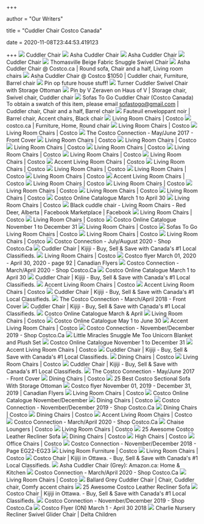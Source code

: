 +++
        
author = "Our Writers"
        
title = "Cuddler Chair Costco Canada"
        
date = 2020-11-08T23:44:53.419123
        
+++
[ ![](https://richmedia.ca-richimage.com/ImageDelivery/imageService?profileId=12026539&id=1800826&recipeId=496)](https://richmedia.ca-richimage.com/ImageDelivery/imageService?profileId=12026539&id=1800826&recipeId=496) Cuddler Chair
[ ![](https://images.costco-static.com/ImageDelivery/imageService?profileId=12026539&itemId=100027341-894&recipeName=680)](https://images.costco-static.com/ImageDelivery/imageService?profileId=12026539&itemId=100027341-894&recipeName=680) Asha Cuddler Chair
[ ![](https://richmedia.ca-richimage.com/ImageDelivery/imageService?profileId=12026539&id=1800830&recipeId=496)](https://richmedia.ca-richimage.com/ImageDelivery/imageService?profileId=12026539&id=1800830&recipeId=496) Asha Cuddler Chair
[ ![](https://richmedia.ca-richimage.com/ImageDelivery/imageService?profileId=12026539&id=1800822&recipeId=496)](https://richmedia.ca-richimage.com/ImageDelivery/imageService?profileId=12026539&id=1800822&recipeId=496) Cuddler Chair
[ ![](https://images.costco-static.com/ImageDelivery/imageService?profileId=12026539&imageId=1363094-894__1&recipeName=350)](https://images.costco-static.com/ImageDelivery/imageService?profileId=12026539&imageId=1363094-894__1&recipeName=350) Thomasville Beige Fabric Snuggle Swivel Chair
[ ![](https://i.pinimg.com/originals/7e/b1/78/7eb17875a1b838d37c0bbc56759f863d.jpg)](https://i.pinimg.com/originals/7e/b1/78/7eb17875a1b838d37c0bbc56759f863d.jpg) Asha Cuddler Chair @ Costco.ca | Round sofa, Chair and a half, Living room  chairs
[ ![](https://i.pinimg.com/originals/64/bb/49/64bb4928e2a8c32d13e1ee5023f78363.jpg)](https://i.pinimg.com/originals/64/bb/49/64bb4928e2a8c32d13e1ee5023f78363.jpg) Asha Cuddler Chair @ Costco $1050 | Cuddler chair, Furniture, Barrel chair
[ ![](https://i.pinimg.com/originals/0b/33/38/0b333880257d24a11662cb9f9d0cb223.jpg)](https://i.pinimg.com/originals/0b/33/38/0b333880257d24a11662cb9f9d0cb223.jpg) Pin op future house stuff!
[ ![](https://images.costco-static.com/ImageDelivery/imageService?profileId=12026539&itemId=100666261-894&recipeName=680)](https://images.costco-static.com/ImageDelivery/imageService?profileId=12026539&itemId=100666261-894&recipeName=680) Turner Cuddler Swivel Chair with Storage Ottoman
[ ![](https://i.pinimg.com/originals/f9/e1/11/f9e1111bb2176798aae04f2a44e105e9.jpg)](https://i.pinimg.com/originals/f9/e1/11/f9e1111bb2176798aae04f2a44e105e9.jpg) Pin by V Zeraven on Haus of V | Storage chair, Swivel chair, Cuddler chair
[ ![](https://i.pinimg.com/originals/30/18/8c/30188c8176f76af9f551696f40eb0037.jpg)](https://i.pinimg.com/originals/30/18/8c/30188c8176f76af9f551696f40eb0037.jpg) Sofas To Go Cuddler Chair (Costco Canada) To obtain a swatch of this item,  please email sofastogo@gmail.com | Cuddler chair, Chair and a half, Barrel  chair
[ ![](https://i.pinimg.com/originals/d8/76/03/d87603b5ff58dcf02a6d94c3f1b91edd.jpg)](https://i.pinimg.com/originals/d8/76/03/d87603b5ff58dcf02a6d94c3f1b91edd.jpg) Fauteuil enveloppant noir | Barrel chair, Accent chairs, Black chair
[ ![](https://images.costco-static.com/ImageDelivery/imageService?profileId=12026539&imageId=1363159-894__1&recipeName=350)](https://images.costco-static.com/ImageDelivery/imageService?profileId=12026539&imageId=1363159-894__1&recipeName=350) Living Room Chairs | Costco
[ ![](https://i.pinimg.com/originals/39/32/f9/3932f9f80d5d53585016cbb4f7aeccee.jpg)](https://i.pinimg.com/originals/39/32/f9/3932f9f80d5d53585016cbb4f7aeccee.jpg) costco.ca | Furniture, Home, Round chair
[ ![](https://images.costco-static.com/ImageDelivery/imageService?profileId=12026539&imageId=100459487-894__1&recipeName=350)](https://images.costco-static.com/ImageDelivery/imageService?profileId=12026539&imageId=100459487-894__1&recipeName=350) Living Room Chairs | Costco
[ ![](https://images.costco-static.com/ImageDelivery/imageService?profileId=12026539&imageId=100215006-894__1&recipeName=350)](https://images.costco-static.com/ImageDelivery/imageService?profileId=12026539&imageId=100215006-894__1&recipeName=350) Living Room Chairs | Costco
[ ![](http://c-cdn.dashdigital.com/connectioncaeng/20170506/data/articles/img/091.jpg)](http://c-cdn.dashdigital.com/connectioncaeng/20170506/data/articles/img/091.jpg) The Costco Connection - May/June 2017 - Front Cover
[ ![](https://images.costco-static.com/ImageDelivery/imageService?profileId=12026539&imageId=100484960-894__1&recipeName=350)](https://images.costco-static.com/ImageDelivery/imageService?profileId=12026539&imageId=100484960-894__1&recipeName=350) Living Room Chairs | Costco
[ ![](https://www.costco.ca/wcsstore/CostcoCABCCatalogAssetStore/category-tiles/living-room-sets.jpg)](https://www.costco.ca/wcsstore/CostcoCABCCatalogAssetStore/category-tiles/living-room-sets.jpg) Living Room Chairs | Costco
[ ![](https://images.costco-static.com/ImageDelivery/imageService?profileId=12026539&imageId=100533474-894__1&recipeName=350)](https://images.costco-static.com/ImageDelivery/imageService?profileId=12026539&imageId=100533474-894__1&recipeName=350) Living Room Chairs | Costco
[ ![](https://images.costco-static.com/ImageDelivery/imageService?profileId=12026539&imageId=2000743-894__1&recipeName=350)](https://images.costco-static.com/ImageDelivery/imageService?profileId=12026539&imageId=2000743-894__1&recipeName=350) Living Room Chairs | Costco
[ ![](https://images.costco-static.com/ImageDelivery/imageService?profileId=12026539&imageId=100402794-894__1&recipeName=350)](https://images.costco-static.com/ImageDelivery/imageService?profileId=12026539&imageId=100402794-894__1&recipeName=350) Living Room Chairs | Costco
[ ![](https://images.costco-static.com/ImageDelivery/imageService?profileId=12026539&imageId=100150311-894__1&recipeName=350)](https://images.costco-static.com/ImageDelivery/imageService?profileId=12026539&imageId=100150311-894__1&recipeName=350) Living Room Chairs | Costco
[ ![](https://images.costco-static.com/ImageDelivery/imageService?profileId=12026539&imageId=1359725-894__1&recipeName=350)](https://images.costco-static.com/ImageDelivery/imageService?profileId=12026539&imageId=1359725-894__1&recipeName=350) Living Room Chairs | Costco
[ ![](https://images.costco-static.com/ImageDelivery/imageService?profileId=12026539&imageId=100471992-894__1&recipeName=350)](https://images.costco-static.com/ImageDelivery/imageService?profileId=12026539&imageId=100471992-894__1&recipeName=350) Accent Living Room Chairs | Costco
[ ![](https://images.costco-static.com/ImageDelivery/imageService?profileId=12026539&imageId=100516237-894__1&recipeName=350)](https://images.costco-static.com/ImageDelivery/imageService?profileId=12026539&imageId=100516237-894__1&recipeName=350) Living Room Chairs | Costco
[ ![](https://images.costco-static.com/ImageDelivery/imageService?profileId=12026539&imageId=100487738-894__1&recipeName=350)](https://images.costco-static.com/ImageDelivery/imageService?profileId=12026539&imageId=100487738-894__1&recipeName=350) Living Room Chairs | Costco
[ ![](https://images.costco-static.com/ImageDelivery/imageService?profileId=12026539&imageId=100517320-894__1&recipeName=350)](https://images.costco-static.com/ImageDelivery/imageService?profileId=12026539&imageId=100517320-894__1&recipeName=350) Living Room Chairs | Costco
[ ![](https://images.costco-static.com/ImageDelivery/imageService?profileId=12026539&imageId=100414868-894__1&recipeName=350)](https://images.costco-static.com/ImageDelivery/imageService?profileId=12026539&imageId=100414868-894__1&recipeName=350) Living Room Chairs | Costco
[ ![](https://images.costco-static.com/ImageDelivery/imageService?profileId=12026539&imageId=100394534-894__1&recipeName=350)](https://images.costco-static.com/ImageDelivery/imageService?profileId=12026539&imageId=100394534-894__1&recipeName=350) Accent Living Room Chairs | Costco
[ ![](https://www.costco.ca/wcsstore/CostcoCABCCatalogAssetStore/category-tiles/recliners.jpg)](https://www.costco.ca/wcsstore/CostcoCABCCatalogAssetStore/category-tiles/recliners.jpg) Living Room Chairs | Costco
[ ![](https://images.costco-static.com/ImageDelivery/imageService?profileId=12026539&imageId=100496405-894__1&recipeName=350)](https://images.costco-static.com/ImageDelivery/imageService?profileId=12026539&imageId=100496405-894__1&recipeName=350) Living Room Chairs | Costco
[ ![](https://images.costco-static.com/ImageDelivery/imageService?profileId=12026539&imageId=1000168-894__1&recipeName=350)](https://images.costco-static.com/ImageDelivery/imageService?profileId=12026539&imageId=1000168-894__1&recipeName=350) Living Room Chairs | Costco
[ ![](https://images.costco-static.com/ImageDelivery/imageService?profileId=12026539&imageId=1360952-894__1&recipeName=350)](https://images.costco-static.com/ImageDelivery/imageService?profileId=12026539&imageId=1360952-894__1&recipeName=350) Living Room Chairs | Costco
[ ![](https://images.costco-static.com/ImageDelivery/imageService?profileId=12026539&imageId=1401915-894__1&recipeName=350)](https://images.costco-static.com/ImageDelivery/imageService?profileId=12026539&imageId=1401915-894__1&recipeName=350) Living Room Chairs | Costco
[ ![](https://flyers.smartcanucks.ca/uploads/pages/122093/costco-online-catalogue-march-1-to-april-303-23.jpg)](https://flyers.smartcanucks.ca/uploads/pages/122093/costco-online-catalogue-march-1-to-april-303-23.jpg) Costco Online Catalogue March 1 to April 30
[ ![](https://images.costco-static.com/ImageDelivery/imageService?profileId=12026539&imageId=1311438-894__1&recipeName=350)](https://images.costco-static.com/ImageDelivery/imageService?profileId=12026539&imageId=1311438-894__1&recipeName=350) Living Room Chairs | Costco
[ ![](https://lookaside.fbsbx.com/lookaside/crawler/media/?media_id=10223139010766347)](https://lookaside.fbsbx.com/lookaside/crawler/media/?media_id=10223139010766347) Black cuddle chair - Living Room Chairs - Red Deer, Alberta | Facebook  Marketplace | Facebook
[ ![](https://images.costco-static.com/ImageDelivery/imageService?profileId=12026539&imageId=100489315-894__1&recipeName=350)](https://images.costco-static.com/ImageDelivery/imageService?profileId=12026539&imageId=100489315-894__1&recipeName=350) Living Room Chairs | Costco
[ ![](https://www.costco.ca/wcsstore/CostcoCABCCatalogAssetStore/category-tiles/office-chairs.jpg)](https://www.costco.ca/wcsstore/CostcoCABCCatalogAssetStore/category-tiles/office-chairs.jpg) Living Room Chairs | Costco
[ ![](https://flyers.smartcanucks.ca/uploads/pages/114555/costco-online-catalogue-november-1-to-december-312-22.jpg)](https://flyers.smartcanucks.ca/uploads/pages/114555/costco-online-catalogue-november-1-to-december-312-22.jpg) Costco Online Catalogue November 1 to December 31
[ ![](https://images.costco-static.com/ImageDelivery/imageService?profileId=12026539&imageId=1403353-894__1&recipeName=350)](https://images.costco-static.com/ImageDelivery/imageService?profileId=12026539&imageId=1403353-894__1&recipeName=350) Living Room Chairs | Costco
[ ![](https://images.costco-static.com/ImageDelivery/imageService?profileId=12026539&imageId=1403352-894__1&recipeName=350)](https://images.costco-static.com/ImageDelivery/imageService?profileId=12026539&imageId=1403352-894__1&recipeName=350) Sofas To Go Living Room Chairs | Costco
[ ![](https://images.costco-static.com/ImageDelivery/imageService?profileId=12026539&imageId=100487760-894__1&recipeName=350)](https://images.costco-static.com/ImageDelivery/imageService?profileId=12026539&imageId=100487760-894__1&recipeName=350) Living Room Chairs | Costco
[ ![](https://images.costco-static.com/ImageDelivery/imageService?profileId=12026539&imageId=1130321-894__1&recipeName=350)](https://images.costco-static.com/ImageDelivery/imageService?profileId=12026539&imageId=1130321-894__1&recipeName=350) Living Room Chairs | Costco
[ ![](https://c-cdn.dashdigital.com/connectioncaeng/20200708/data/articles/img/073.jpg)](https://c-cdn.dashdigital.com/connectioncaeng/20200708/data/articles/img/073.jpg) Costco Connection - July/August 2020 - Shop Costco.Ca
[ ![](https://i.ebayimg.com/images/g/cZcAAOSwthtflG8p/s-l200.jpg)](https://i.ebayimg.com/images/g/cZcAAOSwthtflG8p/s-l200.jpg) Cuddler Chair | Kijiji - Buy, Sell & Save with Canada's #1 Local  Classifieds.
[ ![](https://images.costco-static.com/ImageDelivery/imageService?profileId=12026539&imageId=1462352-894__1&recipeName=350)](https://images.costco-static.com/ImageDelivery/imageService?profileId=12026539&imageId=1462352-894__1&recipeName=350) Living Room Chairs | Costco
[ ![](https://ca-flyers.com/public/gimg/9/3/5/7/2/5/935725-900-100000.jpg)](https://ca-flyers.com/public/gimg/9/3/5/7/2/5/935725-900-100000.jpg) Costco flyer March 01, 2020 - April 30, 2020 - page 92 | Canadian Flyers
[ ![](https://c-cdn.dashdigital.com/connectioncaeng/20200304/data/articles/img/078.jpg)](https://c-cdn.dashdigital.com/connectioncaeng/20200304/data/articles/img/078.jpg) Costco Connection - March/April 2020 - Shop Costco.Ca
[ ![](https://flyers.smartcanucks.ca/uploads/pages/76381/costco-online-catalogue-march-1-to-april-30-22.jpg)](https://flyers.smartcanucks.ca/uploads/pages/76381/costco-online-catalogue-march-1-to-april-30-22.jpg) Costco Online Catalogue March 1 to April 30
[ ![](https://i.ebayimg.com/images/g/~WsAAOSwS2xfpNUK/s-l200.jpg)](https://i.ebayimg.com/images/g/~WsAAOSwS2xfpNUK/s-l200.jpg) Cuddler Chair | Kijiji - Buy, Sell & Save with Canada's #1 Local  Classifieds.
[ ![](https://images.costco-static.com/ImageDelivery/imageService?profileId=12026539&imageId=1430314-894__1&recipeName=350)](https://images.costco-static.com/ImageDelivery/imageService?profileId=12026539&imageId=1430314-894__1&recipeName=350) Accent Living Room Chairs | Costco
[ ![](https://images.costco-static.com/ImageDelivery/imageService?profileId=12026539&imageId=100703471-894__1&recipeName=350)](https://images.costco-static.com/ImageDelivery/imageService?profileId=12026539&imageId=100703471-894__1&recipeName=350) Accent Living Room Chairs | Costco
[ ![](https://i.ebayimg.com/images/g/zDMAAOSwX-BflJqq/s-l200.jpg)](https://i.ebayimg.com/images/g/zDMAAOSwX-BflJqq/s-l200.jpg) Cuddler Chair | Kijiji - Buy, Sell & Save with Canada's #1 Local  Classifieds.
[ ![](http://c-cdn.dashdigital.com/connectioncaeng/20180304/data/articles/img/077.jpg)](http://c-cdn.dashdigital.com/connectioncaeng/20180304/data/articles/img/077.jpg) The Costco Connection - March/April 2018 - Front Cover
[ ![](https://i.ebayimg.com/images/g/48AAAOSwVBtfjdHr/s-l200.jpg)](https://i.ebayimg.com/images/g/48AAAOSwVBtfjdHr/s-l200.jpg) Cuddler Chair | Kijiji - Buy, Sell & Save with Canada's #1 Local  Classifieds.
[ ![](https://flyers.smartcanucks.ca/uploads/pages/54933/costco-online-catalogue-march-april-22.jpg)](https://flyers.smartcanucks.ca/uploads/pages/54933/costco-online-catalogue-march-april-22.jpg) Costco Online Catalogue March & April
[ ![](https://images.costco-static.com/ImageDelivery/imageService?profileId=12026539&imageId=100461683-894__1&recipeName=350)](https://images.costco-static.com/ImageDelivery/imageService?profileId=12026539&imageId=100461683-894__1&recipeName=350) Living Room Chairs | Costco
[ ![](https://flyers.smartcanucks.ca/uploads/pages/80189/costco-online-catalogue-may-1-to-june-301-2.jpg)](https://flyers.smartcanucks.ca/uploads/pages/80189/costco-online-catalogue-may-1-to-june-301-2.jpg) Costco Online Catalogue May 1 to June 30
[ ![](https://images.costco-static.com/ImageDelivery/imageService?profileId=12026539&imageId=1496307-894__1&recipeName=350)](https://images.costco-static.com/ImageDelivery/imageService?profileId=12026539&imageId=1496307-894__1&recipeName=350) Accent Living Room Chairs | Costco
[ ![](https://c-cdn.dashdigital.com/connectioncaeng/20191112/data/articles/img/139-01.jpg)](https://c-cdn.dashdigital.com/connectioncaeng/20191112/data/articles/img/139-01.jpg) Costco Connection - November/December 2019 - Shop Costco.Ca
[ ![](https://richmedia.ca-richimage.com/ImageDelivery/imageService?profileId=12026539&id=2330342&recipeId=500)](https://richmedia.ca-richimage.com/ImageDelivery/imageService?profileId=12026539&id=2330342&recipeId=500) Little Miracles Snuggle Me Too Unicorn Blanket and Plush Set
[ ![](https://flyers.smartcanucks.ca/uploads/pages/91759/costco-online-catalogue-november-1-to-december-311-32.jpg)](https://flyers.smartcanucks.ca/uploads/pages/91759/costco-online-catalogue-november-1-to-december-311-32.jpg) Costco Online Catalogue November 1 to December 31
[ ![](https://images.costco-static.com/ImageDelivery/imageService?profileId=12026539&imageId=1500373-894__1&recipeName=350)](https://images.costco-static.com/ImageDelivery/imageService?profileId=12026539&imageId=1500373-894__1&recipeName=350) Accent Living Room Chairs | Costco
[ ![](https://i.ebayimg.com/images/g/X-MAAOSw2lxfdmci/s-l200.jpg)](https://i.ebayimg.com/images/g/X-MAAOSw2lxfdmci/s-l200.jpg) Cuddler Chair | Kijiji - Buy, Sell & Save with Canada's #1 Local  Classifieds.
[ ![](https://images.costco-static.com/ImageDelivery/imageService?profileId=12026539&imageId=100248469-894__1&recipeName=350)](https://images.costco-static.com/ImageDelivery/imageService?profileId=12026539&imageId=100248469-894__1&recipeName=350) Dining Chairs | Costco
[ ![](https://images.costco-static.com/ImageDelivery/imageService?profileId=12026539&imageId=1325694-894__1&recipeName=350)](https://images.costco-static.com/ImageDelivery/imageService?profileId=12026539&imageId=1325694-894__1&recipeName=350) Living Room Chairs | Costco
[ ![](https://i.ebayimg.com/images/g/qAkAAOSwE9xfNsoT/s-l200.jpg)](https://i.ebayimg.com/images/g/qAkAAOSwE9xfNsoT/s-l200.jpg) Cuddler Chair | Kijiji - Buy, Sell & Save with Canada's #1 Local  Classifieds.
[ ![](http://c-cdn.dashdigital.com/connectioncaeng/20170506/data/articles/img/092-01.jpg)](http://c-cdn.dashdigital.com/connectioncaeng/20170506/data/articles/img/092-01.jpg) The Costco Connection - May/June 2017 - Front Cover
[ ![](https://images.costco-static.com/ImageDelivery/imageService?profileId=12026539&imageId=100399978-894__1&recipeName=350)](https://images.costco-static.com/ImageDelivery/imageService?profileId=12026539&imageId=100399978-894__1&recipeName=350) Dining Chairs | Costco
[ ![](http://costcocouple.com/wp-content/uploads/2014/01/Berkline-Jaxelle-Fabric-Sectional-and-Ottoman-Costco-2.jpg)](http://costcocouple.com/wp-content/uploads/2014/01/Berkline-Jaxelle-Fabric-Sectional-and-Ottoman-Costco-2.jpg) 25 Best Costco Sectional Sofa With Storage Ottoman
[ ![](https://ca-flyers.com/public/gimg/8/0/7/9/8/8/807988-900-100000.jpg)](https://ca-flyers.com/public/gimg/8/0/7/9/8/8/807988-900-100000.jpg) Costco flyer November 01, 2019 - December 31, 2019 | Canadian Flyers
[ ![](https://www.costco.ca/wcsstore/CostcoCABCCatalogAssetStore/category-tiles/accent-furniture.jpg)](https://www.costco.ca/wcsstore/CostcoCABCCatalogAssetStore/category-tiles/accent-furniture.jpg) Living Room Chairs | Costco
[ ![](https://flyers.smartcanucks.ca/uploads/pages/49825/costco-online-catalogue-november-december-16.jpg)](https://flyers.smartcanucks.ca/uploads/pages/49825/costco-online-catalogue-november-december-16.jpg) Costco Online Catalogue November/December
[ ![](https://images.costco-static.com/ImageDelivery/imageService?profileId=12026539&imageId=1375141-894__1&recipeName=350)](https://images.costco-static.com/ImageDelivery/imageService?profileId=12026539&imageId=1375141-894__1&recipeName=350) Dining Chairs | Costco
[ ![](https://c-cdn.dashdigital.com/connectioncaeng/20191112/data/articles/img/119-05.jpg)](https://c-cdn.dashdigital.com/connectioncaeng/20191112/data/articles/img/119-05.jpg) Costco Connection - November/December 2019 - Shop Costco.Ca
[ ![](https://mobilecontent.costco.com/live/resource/img/static-ca-tiles/accent-chairs.jpg)](https://mobilecontent.costco.com/live/resource/img/static-ca-tiles/accent-chairs.jpg) Dining Chairs | Costco
[ ![](https://images.costco-static.com/ImageDelivery/imageService?profileId=12026539&imageId=1213405-894__1&recipeName=350)](https://images.costco-static.com/ImageDelivery/imageService?profileId=12026539&imageId=1213405-894__1&recipeName=350) Dining Chairs | Costco
[ ![](https://images.costco-static.com/ImageDelivery/imageService?profileId=12026539&imageId=1430262-894__1&recipeName=350)](https://images.costco-static.com/ImageDelivery/imageService?profileId=12026539&imageId=1430262-894__1&recipeName=350) Accent Living Room Chairs | Costco
[ ![](https://c-cdn.dashdigital.com/connectioncaeng/20200304/data/articles/img/079.jpg)](https://c-cdn.dashdigital.com/connectioncaeng/20200304/data/articles/img/079.jpg) Costco Connection - March/April 2020 - Shop Costco.Ca
[ ![](https://images.costco-static.com/ImageDelivery/imageService?profileId=12026539&imageId=1293868-894__1&recipeName=350)](https://images.costco-static.com/ImageDelivery/imageService?profileId=12026539&imageId=1293868-894__1&recipeName=350) Chaise Loungers | Costco
[ ![](https://images.costco-static.com/ImageDelivery/imageService?profileId=12026539&imageId=1422825-894__1&recipeName=350)](https://images.costco-static.com/ImageDelivery/imageService?profileId=12026539&imageId=1422825-894__1&recipeName=350) Living Room Chairs | Costco
[ ![](http://1.bp.blogspot.com/-8JFV2Sdz-ug/VqUXnV0C5KI/AAAAAAAAGoc/NMqGGmRbPWw/s1600/berkline-leather-reclining-sofa-costco.jpg)](http://1.bp.blogspot.com/-8JFV2Sdz-ug/VqUXnV0C5KI/AAAAAAAAGoc/NMqGGmRbPWw/s1600/berkline-leather-reclining-sofa-costco.jpg) 25 Awesome Costco Leather Recliner Sofa
[ ![](https://images.costco-static.com/ImageDelivery/imageService?profileId=12026539&imageId=100428117-894__1&recipeName=350)](https://images.costco-static.com/ImageDelivery/imageService?profileId=12026539&imageId=100428117-894__1&recipeName=350) Dining Chairs | Costco
[ ![](https://images.costco-static.com/ImageDelivery/imageService?profileId=12026539&imageId=1480243-894__1&recipeName=350)](https://images.costco-static.com/ImageDelivery/imageService?profileId=12026539&imageId=1480243-894__1&recipeName=350) High Chairs | Costco
[ ![](https://images.costco-static.com/ImageDelivery/imageService?profileId=12026539&imageId=1252374-894__1&recipeName=350)](https://images.costco-static.com/ImageDelivery/imageService?profileId=12026539&imageId=1252374-894__1&recipeName=350) Office Chairs | Costco
[ ![](http://c-cdn.dashdigital.com/connectioncaeng/20181112/data/imgpages/84/0135_gqpqkx_fg.png?lm=1541621970000)](http://c-cdn.dashdigital.com/connectioncaeng/20181112/data/imgpages/84/0135_gqpqkx_fg.png?lm=1541621970000) Costco Connection - November/December 2018 - Page EG22-EG23
[ ![](https://mobilecontent.costco.com/live/resource/img/static-ca-tiles/sectionals-chaises.jpg)](https://mobilecontent.costco.com/live/resource/img/static-ca-tiles/sectionals-chaises.jpg) Living Room Furniture | Costco
[ ![](https://images.costco-static.com/ImageDelivery/imageService?profileId=12026539&imageId=1000167-894__1&recipeName=350)](https://images.costco-static.com/ImageDelivery/imageService?profileId=12026539&imageId=1000167-894__1&recipeName=350) Living Room Chairs | Costco
[ ![](https://i.ebayimg.com/images/g/RSQAAOSwVmZeyaKC/s-l200.jpg)](https://i.ebayimg.com/images/g/RSQAAOSwVmZeyaKC/s-l200.jpg) Costco Chair | Kijiji in Ottawa. - Buy, Sell & Save with Canada's #1 Local  Classifieds.
[ ![](https://m.media-amazon.com/images/I/51tgiunaB2L._AA130_.jpg)](https://m.media-amazon.com/images/I/51tgiunaB2L._AA130_.jpg) Asha Cuddler Chair (Grey): Amazon.ca: Home & Kitchen
[ ![](https://c-cdn.dashdigital.com/connectioncaeng/20200304/data/articles/img/079-01.jpg)](https://c-cdn.dashdigital.com/connectioncaeng/20200304/data/articles/img/079-01.jpg) Costco Connection - March/April 2020 - Shop Costco.Ca
[ ![](https://images.costco-static.com/ImageDelivery/imageService?profileId=12026539&imageId=1285813-894__1&recipeName=350)](https://images.costco-static.com/ImageDelivery/imageService?profileId=12026539&imageId=1285813-894__1&recipeName=350) Living Room Chairs | Costco
[ ![](https://i.pinimg.com/474x/86/99/3f/86993f283bcd08fc42f855c7e1146767.jpg)](https://i.pinimg.com/474x/86/99/3f/86993f283bcd08fc42f855c7e1146767.jpg) Ballard Grey Cuddler Chair | Chair, Cuddler chair, Comfy accent chairs
[ ![](http://3.bp.blogspot.com/-2VJLjO1VdeM/VqUXuuiOHnI/AAAAAAAAGok/-QOtwDme3ig/s1600/berkline-leather-reclining-couch-costco-905597.jpg)](http://3.bp.blogspot.com/-2VJLjO1VdeM/VqUXuuiOHnI/AAAAAAAAGok/-QOtwDme3ig/s1600/berkline-leather-reclining-couch-costco-905597.jpg) 25 Awesome Costco Leather Recliner Sofa
[ ![](https://i.ebayimg.com/images/g/y~YAAOSw951ew~5g/s-l200.jpg)](https://i.ebayimg.com/images/g/y~YAAOSw951ew~5g/s-l200.jpg) Costco Chair | Kijiji in Ottawa. - Buy, Sell & Save with Canada's #1 Local  Classifieds.
[ ![](https://c-cdn.dashdigital.com/connectioncaeng/20191112/data/articles/img/138.jpg)](https://c-cdn.dashdigital.com/connectioncaeng/20191112/data/articles/img/138.jpg) Costco Connection - November/December 2019 - Shop Costco.Ca
[ ![](https://caflyers-kth6y12z269l5gk.netdna-ssl.com/flyers/costco/on/mar-1-2018/24.jpg)](https://caflyers-kth6y12z269l5gk.netdna-ssl.com/flyers/costco/on/mar-1-2018/24.jpg) Costco Flyer (ON) March 1 - April 30 2018
[ ![](https://cdn.shopify.com/s/files/1/0578/7201/products/W2520210C-467-Charlie-Glider-Swivel-Recliner-Costco-nursery_f26f69a4-0c73-4ed7-8108-d8d15c84abda_3000x.jpg?v=1524588326)](https://cdn.shopify.com/s/files/1/0578/7201/products/W2520210C-467-Charlie-Glider-Swivel-Recliner-Costco-nursery_f26f69a4-0c73-4ed7-8108-d8d15c84abda_3000x.jpg?v=1524588326) Charlie Nursery Recliner Swivel Glider Chair | Delta Children
